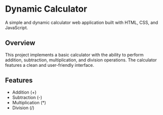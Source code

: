 # Dynamic Calculator
A simple and dynamic calculator web application built with HTML, CSS, and JavaScript.

## Overview
This project implements a basic calculator with the ability to perform addition, subtraction, multiplication, and division operations. The calculator features a clean and user-friendly interface.

## Features
- Addition (+)
- Subtraction (-)
- Multiplication (*)
- Division (/)
